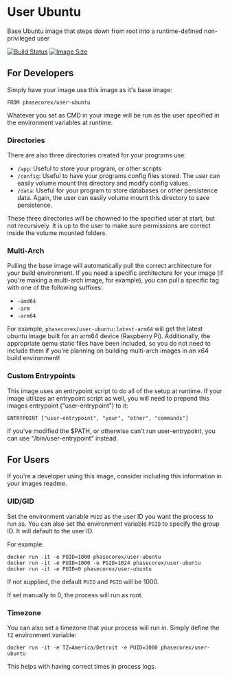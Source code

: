 # User Ubuntu
Base Ubuntu image that steps down from root into a runtime-defined non-privileged user

[![Build Status](https://ci.pcxserver.com/api/badges/PhasecoreX/docker-user-ubuntu/status.svg)](https://ci.pcxserver.com/PhasecoreX/docker-user-ubuntu)
[![Image Size](https://images.microbadger.com/badges/image/phasecorex/user-ubuntu.svg)](https://microbadger.com/images/phasecorex/user-ubuntu)

## For Developers
Simply have your image use this image as it's base image:
```
FROM phasecorex/user-ubuntu
```
Whatever you set as CMD in your image will be run as the user specified in the environment variables at runtime.

### Directories
There are also three directories created for your programs use:
- `/app`: Useful to store your program, or other scripts
- `/config`: Useful to have your programs config files stored. The user can easily volume mount this directory and modify config values.
- `/data`: Useful for your program to store databases or other persistence data. Again, the user can easily volume mount this directory to save persistence.

These three directories will be chowned to the specified user at start, but not recursively. It is up to the user to make sure permissions are correct inside the volume mounted folders.

### Multi-Arch
Pulling the base image will automatically pull the correct architecture for your build environment. If you need a specific architecture for your image (if you're making a multi-arch image, for example), you can pull a specific tag with one of the following suffixes:

- `-amd64`
- `-arm`
- `-arm64`

For example, `phasecorex/user-ubuntu:latest-arm64` will get the latest ubuntu image built for an arm64 device (Raspberry Pi). Additionally, the appropriate qemu static files have been included, so you do not need to include them if you're planning on building multi-arch images in an x64 build environment!

### Custom Entrypoints
This image uses an entrypoint script to do all of the setup at runtime. If your image utilizes an entrypoint script as well, you will need to prepend this images entrypoint ("user-entrypoint") to it:
```
ENTRYPOINT ["user-entrypoint", "your", "other", "commands"]
```
If you've modified the $PATH, or otherwise can't run user-entrypoint, you can use "/bin/user-entrypoint" instead.

## For Users
If you're a developer using this image, consider including this information in your images readme.

### UID/GID
Set the environment variable `PUID` as the user ID you want the process to run as.
You can also set the environment variable `PGID` to specify the group ID. It will default to the user ID.

For example:
```
docker run -it -e PUID=1000 phasecorex/user-ubuntu
docker run -it -e PUID=1000 -e PGID=1024 phasecorex/user-ubuntu
docker run -it -e PUID=0 phasecorex/user-ubuntu
```
If not supplied, the default `PUID` and `PGID` will be 1000.

If set manually to 0, the process will run as root.

### Timezone
You can also set a timezone that your process will run in. Simply define the `TZ` environment variable:
```
docker run -it -e TZ=America/Detroit -e PUID=1000 phasecorex/user-ubuntu
```
This helps with having correct times in process logs.

